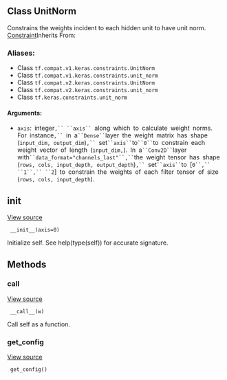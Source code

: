 ## Class UnitNorm

Constrains the weights incident to each hidden unit to have unit norm.
[Constraint](https://www.tensorflow.org/api_docs/python/tf/keras/constraints/Constraint)Inherits From: 

### Aliases:
- Class `tf.compat.v1.keras.constraints.UnitNorm`
- Class `tf.compat.v1.keras.constraints.unit_norm`
- Class `tf.compat.v2.keras.constraints.UnitNorm`
- Class `tf.compat.v2.keras.constraints.unit_norm`
- Class `tf.keras.constraints.unit_norm`
#### Arguments:
- `axis`:` `integer`,`` ``axis`` `along` `which` `to` `calculate` `weight` `norms.` `For` `instance`,`` `in` `a` ``Dense`` `layer` `the` `weight` `matrix` `has` `shape` `(`input_dim, output_dim`)`,`` `set` ``axis`` `to` ``0`` `to` `constrain` `each` `weight` `vector` `of` `length` `(`input_dim,`).` `In` `a` ``Conv2D`` `layer` `with` ``data_format="channels_last"``,`` `the` `weight` `tensor` `has` `shape` `(`rows, cols, input_depth, output_depth`)`,`` `set` ``axis`` `to` `[`0``,`` ``1``,`` ``2`]` `to` `constrain` `the` `weights` `of` `each` `filter` `tensor` `of` `size` `(`rows, cols, input_depth`).
## __init__
[View source](https://github.com/tensorflow/tensorflow/blob/r2.0/tensorflow/python/keras/constraints.py#L108-L109)


```
 __init__(axis=0)
```

Initialize self. See help(type(self)) for accurate signature.
## Methods
### __call__
[View source](https://github.com/tensorflow/tensorflow/blob/r2.0/tensorflow/python/keras/constraints.py#L111-L115)


```
 __call__(w)
```

Call self as a function.
### get_config
[View source](https://github.com/tensorflow/tensorflow/blob/r2.0/tensorflow/python/keras/constraints.py#L117-L118)


```
 get_config()
```

